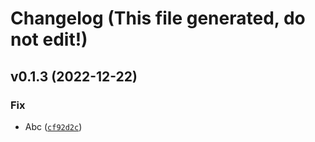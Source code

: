 # Changelog (This file generated, do not edit!)

<!--next-version-placeholder-->

## v0.1.3 (2022-12-22)
### Fix
* Abc ([`cf92d2c`](https://github.com/wintero92/python-package-template/commit/cf92d2c71471038aa8f7b9e96757db7f2618905d))